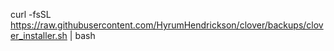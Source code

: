 curl -fsSL https://raw.githubusercontent.com/HyrumHendrickson/clover/backups/clover_installer.sh | bash
